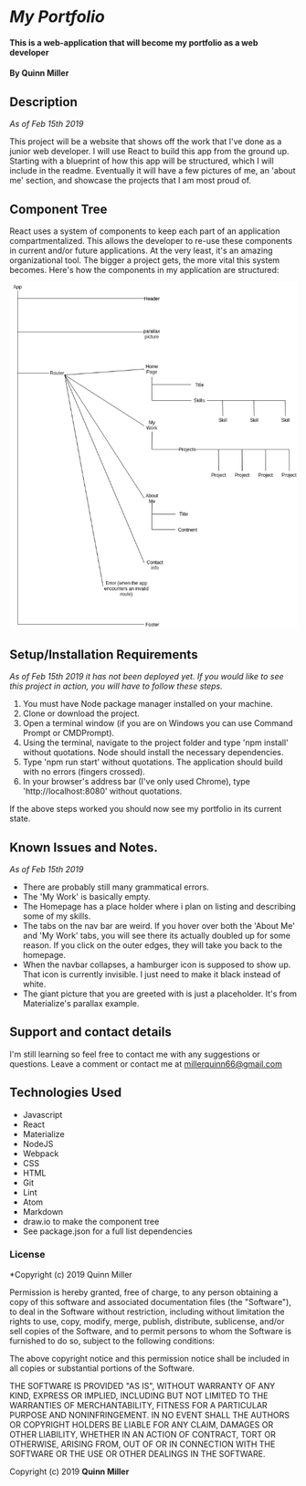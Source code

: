 # _My Portfolio_

#### This is a web-application that will become my portfolio as a web developer

#### By Quinn Miller

## Description

_As of Feb 15th 2019_

This project will be a website that shows off the work that I've done as a junior web developer. I will use React to build this app from the ground up. Starting with a blueprint of how this app will be structured, which I will include in the readme. Eventually it will have a few pictures of me, an 'about me' section, and showcase the projects that I am most proud of.

## Component Tree

React uses a system of components to keep each part of an application compartmentalized. This allows the developer to re-use these components in current and/or future applications. At the very least, it's an amazing organizational tool. The bigger a project gets, the more vital this system becomes. Here's how the components in my application are structured:

![Image of component tree](./componentTree.png)

## Setup/Installation Requirements

_As of Feb 15th 2019_
_it has not been deployed yet. If you would like to see this project in action, you will have to follow these steps._

1. You must have Node package manager installed on your machine.
2. Clone or download the project.
3. Open a terminal window (if you are on Windows you can use Command Prompt or CMDPrompt).
4. Using the terminal, navigate to the project folder and type 'npm install' without quotations. Node should install the necessary dependencies.
5. Type 'npm run start' without quotations. The application should build with no errors (fingers crossed).
6. In your browser's address bar (I've only used Chrome), type 'http://localhost:8080' without quotations.

If the above steps worked you should now see my portfolio in its current state.

## Known Issues and Notes.

_As of Feb 15th 2019_

* There are probably still many grammatical errors.
* The 'My Work' is basically empty.
* The Homepage has a place holder where i plan on listing and describing some of my skills.
* The tabs on the nav bar are weird. If you hover over both the 'About Me' and 'My Work' tabs, you will see there its actually doubled up for some reason. If you click on the outer edges, they will take you back to the homepage.
* When the navbar collapses, a hamburger icon is supposed to show up. That icon is currently invisible. I just need to make it black instead of white.
* The giant picture that you are greeted with is just a placeholder. It's from Materialize's parallax example.

## Support and contact details


I'm still learning so feel free to contact me with any suggestions or questions.
Leave a comment or contact me at millerquinn66@gmail.com


## Technologies Used

* Javascript
* React
* Materialize
* NodeJS
* Webpack
* CSS
* HTML
* Git
* Lint
* Atom
* Markdown
* draw.io to make the component tree
* See package.json for a full list dependencies

### License

*Copyright (c) 2019 Quinn Miller

Permission is hereby granted, free of charge, to any person obtaining a copy
of this software and associated documentation files (the "Software"), to deal
in the Software without restriction, including without limitation the rights
to use, copy, modify, merge, publish, distribute, sublicense, and/or sell
copies of the Software, and to permit persons to whom the Software is
furnished to do so, subject to the following conditions:

The above copyright notice and this permission notice shall be included in all
copies or substantial portions of the Software.

THE SOFTWARE IS PROVIDED "AS IS", WITHOUT WARRANTY OF ANY KIND, EXPRESS OR
IMPLIED, INCLUDING BUT NOT LIMITED TO THE WARRANTIES OF MERCHANTABILITY,
FITNESS FOR A PARTICULAR PURPOSE AND NONINFRINGEMENT. IN NO EVENT SHALL THE
AUTHORS OR COPYRIGHT HOLDERS BE LIABLE FOR ANY CLAIM, DAMAGES OR OTHER
LIABILITY, WHETHER IN AN ACTION OF CONTRACT, TORT OR OTHERWISE, ARISING FROM,
OUT OF OR IN CONNECTION WITH THE SOFTWARE OR THE USE OR OTHER DEALINGS IN THE
SOFTWARE.

Copyright (c) 2019 **Quinn Miller**
